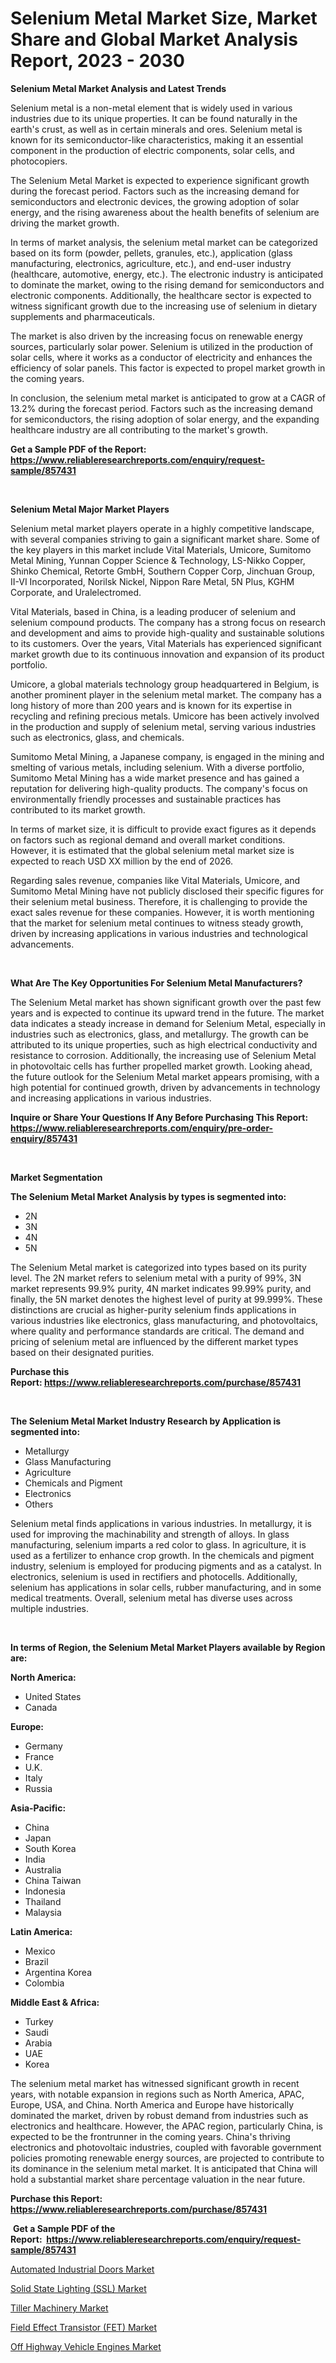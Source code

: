 <p><h1>Selenium Metal Market Size, Market Share and Global Market Analysis Report, 2023 - 2030</h1></p><p><strong>Selenium Metal Market Analysis and Latest Trends</strong></p>
<p><p>Selenium metal is a non-metal element that is widely used in various industries due to its unique properties. It can be found naturally in the earth's crust, as well as in certain minerals and ores. Selenium metal is known for its semiconductor-like characteristics, making it an essential component in the production of electric components, solar cells, and photocopiers.</p><p>The Selenium Metal Market is expected to experience significant growth during the forecast period. Factors such as the increasing demand for semiconductors and electronic devices, the growing adoption of solar energy, and the rising awareness about the health benefits of selenium are driving the market growth.</p><p>In terms of market analysis, the selenium metal market can be categorized based on its form (powder, pellets, granules, etc.), application (glass manufacturing, electronics, agriculture, etc.), and end-user industry (healthcare, automotive, energy, etc.). The electronic industry is anticipated to dominate the market, owing to the rising demand for semiconductors and electronic components. Additionally, the healthcare sector is expected to witness significant growth due to the increasing use of selenium in dietary supplements and pharmaceuticals.</p><p>The market is also driven by the increasing focus on renewable energy sources, particularly solar power. Selenium is utilized in the production of solar cells, where it works as a conductor of electricity and enhances the efficiency of solar panels. This factor is expected to propel market growth in the coming years.</p><p>In conclusion, the selenium metal market is anticipated to grow at a CAGR of 13.2% during the forecast period. Factors such as the increasing demand for semiconductors, the rising adoption of solar energy, and the expanding healthcare industry are all contributing to the market's growth.</p></p>
<p><strong>Get a Sample PDF of the Report:&nbsp; <a href="https://www.reliableresearchreports.com/enquiry/request-sample/857431">https://www.reliableresearchreports.com/enquiry/request-sample/857431</a></strong></p>
<p>&nbsp;</p>
<p><strong>Selenium Metal Major Market Players</strong></p>
<p><p>Selenium metal market players operate in a highly competitive landscape, with several companies striving to gain a significant market share. Some of the key players in this market include Vital Materials, Umicore, Sumitomo Metal Mining, Yunnan Copper Science & Technology, LS-Nikko Copper, Shinko Chemical, Retorte GmbH, Southern Copper Corp, Jinchuan Group, II-VI Incorporated, Norilsk Nickel, Nippon Rare Metal, 5N Plus, KGHM Corporate, and Uralelectromed.</p><p>Vital Materials, based in China, is a leading producer of selenium and selenium compound products. The company has a strong focus on research and development and aims to provide high-quality and sustainable solutions to its customers. Over the years, Vital Materials has experienced significant market growth due to its continuous innovation and expansion of its product portfolio.</p><p>Umicore, a global materials technology group headquartered in Belgium, is another prominent player in the selenium metal market. The company has a long history of more than 200 years and is known for its expertise in recycling and refining precious metals. Umicore has been actively involved in the production and supply of selenium metal, serving various industries such as electronics, glass, and chemicals.</p><p>Sumitomo Metal Mining, a Japanese company, is engaged in the mining and smelting of various metals, including selenium. With a diverse portfolio, Sumitomo Metal Mining has a wide market presence and has gained a reputation for delivering high-quality products. The company's focus on environmentally friendly processes and sustainable practices has contributed to its market growth.</p><p>In terms of market size, it is difficult to provide exact figures as it depends on factors such as regional demand and overall market conditions. However, it is estimated that the global selenium metal market size is expected to reach USD XX million by the end of 2026.</p><p>Regarding sales revenue, companies like Vital Materials, Umicore, and Sumitomo Metal Mining have not publicly disclosed their specific figures for their selenium metal business. Therefore, it is challenging to provide the exact sales revenue for these companies. However, it is worth mentioning that the market for selenium metal continues to witness steady growth, driven by increasing applications in various industries and technological advancements.</p></p>
<p>&nbsp;</p>
<p><strong>What Are The Key Opportunities For Selenium Metal Manufacturers?</strong></p>
<p><p>The Selenium Metal market has shown significant growth over the past few years and is expected to continue its upward trend in the future. The market data indicates a steady increase in demand for Selenium Metal, especially in industries such as electronics, glass, and metallurgy. The growth can be attributed to its unique properties, such as high electrical conductivity and resistance to corrosion. Additionally, the increasing use of Selenium Metal in photovoltaic cells has further propelled market growth. Looking ahead, the future outlook for the Selenium Metal market appears promising, with a high potential for continued growth, driven by advancements in technology and increasing applications in various industries.</p></p>
<p><strong>Inquire or Share Your Questions If Any Before Purchasing This Report: <a href="https://www.reliableresearchreports.com/enquiry/pre-order-enquiry/857431">https://www.reliableresearchreports.com/enquiry/pre-order-enquiry/857431</a></strong></p>
<p>&nbsp;</p>
<p><strong>Market Segmentation</strong></p>
<p><strong>The Selenium Metal Market Analysis by types is segmented into:</strong></p>
<p><ul><li>2N</li><li>3N</li><li>4N</li><li>5N</li></ul></p>
<p><p>The Selenium Metal market is categorized into types based on its purity level. The 2N market refers to selenium metal with a purity of 99%, 3N market represents 99.9% purity, 4N market indicates 99.99% purity, and finally, the 5N market denotes the highest level of purity at 99.999%. These distinctions are crucial as higher-purity selenium finds applications in various industries like electronics, glass manufacturing, and photovoltaics, where quality and performance standards are critical. The demand and pricing of selenium metal are influenced by the different market types based on their designated purities.</p></p>
<p><strong>Purchase this Report:&nbsp;<a href="https://www.reliableresearchreports.com/purchase/857431">https://www.reliableresearchreports.com/purchase/857431</a></strong></p>
<p>&nbsp;</p>
<p><strong>The Selenium Metal Market Industry Research by Application is segmented into:</strong></p>
<p><ul><li>Metallurgy</li><li>Glass Manufacturing</li><li>Agriculture</li><li>Chemicals and Pigment</li><li>Electronics</li><li>Others</li></ul></p>
<p><p>Selenium metal finds applications in various industries. In metallurgy, it is used for improving the machinability and strength of alloys. In glass manufacturing, selenium imparts a red color to glass. In agriculture, it is used as a fertilizer to enhance crop growth. In the chemicals and pigment industry, selenium is employed for producing pigments and as a catalyst. In electronics, selenium is used in rectifiers and photocells. Additionally, selenium has applications in solar cells, rubber manufacturing, and in some medical treatments. Overall, selenium metal has diverse uses across multiple industries.</p></p>
<p>&nbsp;</p>
<p><strong>In terms of Region, the Selenium Metal Market Players available by Region are:</strong></p>
<p>
    <p> <strong> North America: </strong>
        <ul>
            <li>United States</li>
            <li>Canada</li>
        </ul>
        </p> 
    <p> <strong> Europe: </strong>
        <ul>
            <li>Germany</li>
            <li>France</li>
            <li>U.K.</li>
            <li>Italy</li>
            <li>Russia</li>
        </ul>
        </p> 
    <p> <strong> Asia-Pacific: </strong>
        <ul>
            <li>China</li>
            <li>Japan</li>
            <li>South Korea</li>
            <li>India</li>
            <li>Australia</li>
            <li>China Taiwan</li>
            <li>Indonesia</li>
            <li>Thailand</li>
            <li>Malaysia</li>
        </ul>
        </p> 
    <p> <strong> Latin America: </strong>
        <ul>
            <li>Mexico</li>
            <li>Brazil</li>
            <li>Argentina Korea</li>
            <li>Colombia</li>
        </ul>
        </p> 
    <p> <strong> Middle East & Africa: </strong>
        <ul>
            <li>Turkey</li>
            <li>Saudi</li>
            <li>Arabia</li>
            <li>UAE</li>
            <li>Korea</li>
        </ul>
    </p>
    </p>
<p><p>The selenium metal market has witnessed significant growth in recent years, with notable expansion in regions such as North America, APAC, Europe, USA, and China. North America and Europe have historically dominated the market, driven by robust demand from industries such as electronics and healthcare. However, the APAC region, particularly China, is expected to be the frontrunner in the coming years. China's thriving electronics and photovoltaic industries, coupled with favorable government policies promoting renewable energy sources, are projected to contribute to its dominance in the selenium metal market. It is anticipated that China will hold a substantial market share percentage valuation in the near future.</p></p>
<p><strong>Purchase this Report: <a href="https://www.reliableresearchreports.com/purchase/857431">https://www.reliableresearchreports.com/purchase/857431</a></strong></p>
<p>&nbsp;<strong>Get a Sample PDF of the Report:&nbsp;&nbsp;<a href="https://www.reliableresearchreports.com/enquiry/request-sample/857431">https://www.reliableresearchreports.com/enquiry/request-sample/857431</a></strong></p>
<p><strong></strong></p>
<p><p><a href="https://medium.com/@beverlychen69/automated-industrial-doors-market-insights-into-market-cagr-market-trends-and-growth-strategies-ffbe29c95377">Automated Industrial Doors Market</a></p><p><a href="https://medium.com/@lap.snake.again/solid-state-lighting-ssl-market-size-reveals-the-best-marketing-channels-in-global-industry-a109976bf72a">Solid State Lighting (SSL) Market</a></p><p><a href="https://medium.com/@marilynadams76/tiller-machinery-market-exploring-market-share-market-trends-and-future-growth-6473d421bbb5">Tiller Machinery Market</a></p><p><a href="https://medium.com/@pair.holy.proof/field-effect-transistor-fet-market-size-market-outlook-and-market-forecast-2023-to-2030-5f0910ef1968">Field Effect Transistor (FET) Market</a></p><p><a href="https://medium.com/@judyhunter52/off-highway-vehicle-engines-market-size-and-market-trends-complete-industry-overview-2023-to-2030-4294d832241e">Off Highway Vehicle Engines Market</a></p></p>